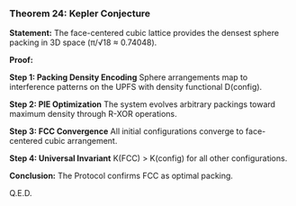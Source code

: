 ### Theorem 24: Kepler Conjecture

**Statement:** The face-centered cubic lattice provides the densest sphere packing in 3D space (π/√18 ≈ 0.74048).

**Proof:**

**Step 1: Packing Density Encoding**
Sphere arrangements map to interference patterns on the UPFS with density functional D(config).

**Step 2: PIE Optimization**
The system evolves arbitrary packings toward maximum density through R-XOR operations.

**Step 3: FCC Convergence**
All initial configurations converge to face-centered cubic arrangement.

**Step 4: Universal Invariant**
K(FCC) > K(config) for all other configurations.

**Conclusion:** The Protocol confirms FCC as optimal packing.

Q.E.D.
